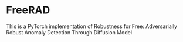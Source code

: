 # FreeRAD
This is a PyTorch implementation of Robustness for Free: Adversarially Robust Anomaly Detection Through Diffusion Model
